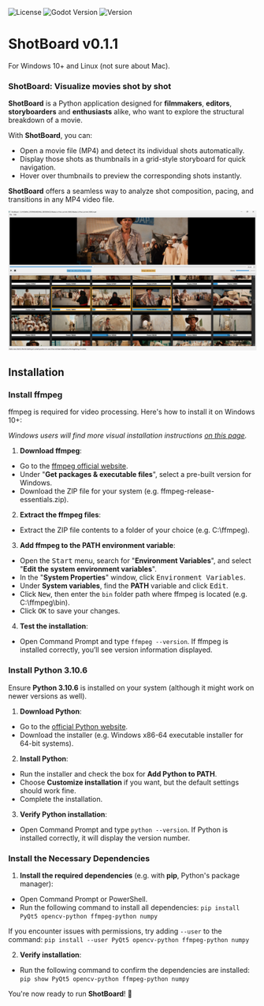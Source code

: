 ![License](https://img.shields.io/badge/license-MIT-green.svg)
![Godot Version](https://img.shields.io/badge/Python-3.10.6-orange.svg)
![Version](https://img.shields.io/badge/version-v0.1.1-blue.svg)

# ShotBoard v0.1.1
For Windows 10+ and Linux (not sure about Mac).

### ShotBoard: Visualize movies shot by shot

**ShotBoard** is a Python application designed for **filmmakers**, **editors**, **storyboarders** and **enthusiasts** alike, who want to explore the structural breakdown of a movie.


With **ShotBoard**, you can:
* Open a movie file (MP4) and detect its individual shots automatically.
* Display those shots as thumbnails in a grid-style storyboard for quick navigation.
* Hover over thumbnails to preview the corresponding shots instantly.

**ShotBoard** offers a seamless way to analyze shot composition, pacing, and transitions in any MP4 video file.

![screenshot](./Example/Screencopy.png)

## Installation

### Install ffmpeg
ffmpeg is required for video processing. Here's how to install it on Windows 10+:

*Windows users will find more visual installation instructions [on this page](https://phoenixnap.com/kb/ffmpeg-windows).*

1. **Download ffmpeg**:
* Go to the [ffmpeg official website](https://ffmpeg.org/download.html).
* Under "**Get packages & executable files**", select a pre-built version for Windows.
* Download the ZIP file for your system (e.g. ffmpeg-release-essentials.zip).

2. **Extract the ffmpeg files**:

* Extract the ZIP file contents to a folder of your choice (e.g. C:\ffmpeg).

3. **Add ffmpeg to the PATH environment variable**:

* Open the <kbd>Start</kbd> menu, search for "**Environment Variables**", and select "**Edit the system environment variables**".
* In the "**System Properties**" window, click <kbd>Environment Variables</kbd>.
* Under **System variables**, find the **PATH** variable and click <kbd>Edit</kbd>.
* Click <kbd>New</kbd>, then enter the `bin` folder path where ffmpeg is located (e.g. C:\ffmpeg\bin).
* Click <kbd>OK</kbd> to save your changes.

4. **Test the installation**:

* Open Command Prompt and type `ffmpeg --version`. If ffmpeg is installed correctly, you’ll see version information displayed.

### Install Python 3.10.6
Ensure **Python 3.10.6** is installed on your system (although it might work on newer versions as well).

1. **Download Python**:

* Go to the [official Python website](https://www.python.org/downloads/).
* Download the installer (e.g. Windows x86-64 executable installer for 64-bit systems).

2. **Install Python**:

* Run the installer and check the box for **Add Python to PATH**.
* Choose **Customize installation** if you want, but the default settings should work fine.
* Complete the installation.

3. **Verify Python installation**:

* Open Command Prompt and type `python --version`. If Python is installed correctly, it will display the version number.

### Install the Necessary Dependencies
1. **Install the required dependencies** (e.g. with **pip**, Python's package manager):

* Open Command Prompt or PowerShell.
* Run the following command to install all dependencies: `pip install PyQt5 opencv-python ffmpeg-python numpy`

If you encounter issues with permissions, try adding `--user` to the command: `pip install --user PyQt5 opencv-python ffmpeg-python numpy`

2. **Verify installation**:

* Run the following command to confirm the dependencies are installed:
`pip show PyQt5 opencv-python ffmpeg-python numpy`

You're now ready to run **ShotBoard**! 🎉
